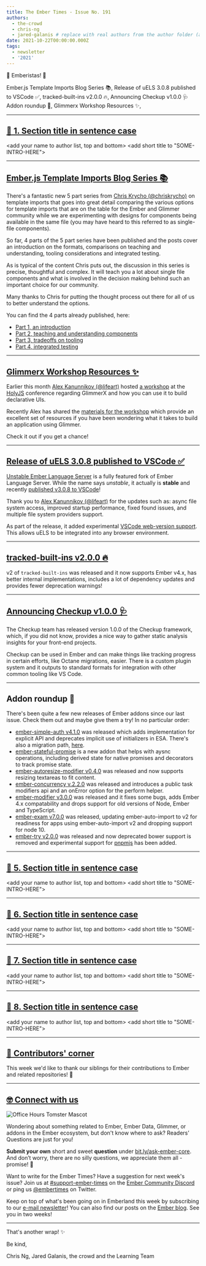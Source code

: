```yaml
---
title: The Ember Times - Issue No. 191
authors:
  - the-crowd
  - chris-ng
  - jared-galanis # replace with real authors from the author folder (add yourself if you're not there)
date: 2021-10-22T00:00:00.000Z
tags:
  - newsletter
  - '2021'
---
```


👋 Emberistas! 🐹

<SOME-INTRO-HERE-TO-KEEP-THEM-SUBSCRIBERS-READING>
Ember.js Template Imports Blog Series 📚,
Release of uELS 3.0.8 published to VSCode ✅,
tracked-built-ins v2.0.0 🔥,
Announcing Checkup v1.0.0 🩺
Addon roundup 🙌,
Glimmerx Workshop Resources ✨,

---

## [🐹 1. Section title in sentence case](section-url)

<change section title emoji>
<consider adding some bold to your paragraph>
<add the contributor in the post in format "FirstName LastName (@githubUserName)" linked to their GitHub account>
<please include link to external article/repo/etc in paragraph / body text, not just header title above>

<add your name to author list, top and bottom>
<add short title to "SOME-INTRO-HERE">

---

## [Ember.js Template Imports Blog Series 📚](https://v5.chriskrycho.com/journal/ember-template-imports/)

There's a fantastic new 5 part series from [Chris Krycho (@chriskrycho)](https://github.com/chriskrycho) on template imports that goes into great detail comparing the various options for template imports that are on the table for the Ember and Glimmer community while we are experimenting with designs for components being available in the same file (you may have heard to this referred to as single-file components).

So far, 4 parts of the 5 part series have been published and the posts cover an introduction on the formats, comparisons on teaching and understanding, tooling considerations and integrated testing.

As is typical of the content Chris puts out, the discussion in this series is precise, thoughtful and complex. It will teach you a lot about single file components and what is involved in the decision making behind such an important choice for our community.

Many thanks to Chris for putting the thought process out there for all of us to better understand the options.

You can find the 4 parts already published, here:

- [Part 1, an introduction](https://v5.chriskrycho.com/journal/ember-template-imports/part-1/)
- [Part 2, teaching and understanding components](https://v5.chriskrycho.com/journal/ember-template-imports/part-2/)
- [Part 3, tradeoffs on tooling](https://v5.chriskrycho.com/journal/ember-template-imports/part-3/)
- [Part 4, integrated testing](https://v5.chriskrycho.com/journal/ember-template-imports/part-4/)

---

## [Glimmerx Workshop Resources ✨](https://twitter.com/vaier/status/1456309739017707521)

Earlier this month [Alex Kanunnikov (@lifeart)](https://github.com/lifeart) hosted [a workshop](https://holyjs-moscow.ru/talks/workshop-glimmerx-declarative-ui-i-derived-reactivity-in-27kb/) at the [HolyJS](https://holyjs-moscow.ru/) conference regarding GlimmerX and how you can use it to build declarative UIs.

Recently Alex has shared the [materials for the workshop](https://github.com/lifeart/glimmerx-workshop) which provide an excellent set of resources if you have been wondering what it takes to build an application using Glimmer.

Check it out if you get a chance!

---

## [Release of uELS 3.0.8 published to VSCode ✅](https://discord.com/channels/480462759797063690/480499624663056390/896699510888226826)

[Unstable Ember Language Server](https://marketplace.visualstudio.com/items?itemName=lifeart.vscode-ember-unstable) is a fully featured fork of Ember Language Server. While the name says _unstable_, it actually is **stable** and recently [published v3.0.8 to VSCode](https://marketplace.visualstudio.com/items?itemName=lifeart.vscode-ember-unstable)!

Thank you to [Alex Kanunnikov (@lifeart)](https://github.com/lifeart) for the updates such as: async file system access, improved startup performance, fixed found issues, and multiple file system providers support.

As part of the release, it added experimental [VSCode web-version support](https://code.visualstudio.com/api/extension-guides/web-extensions). This allows uELS to be integrated into any browser environment.

---

## [tracked-built-ins v2.0.0 🔥](https://github.com/tracked-tools/tracked-built-ins/releases/tag/v2.0.0)

v2 of `tracked-built-ins` was released and it now supports Ember v4.x, has better internal implementations, includes a lot of dependency updates and provides fewer deprecation warnings!

---

## [Announcing Checkup v1.0.0 🩺](https://www.linkedin.com/pulse/announcing-checkup-10-steve-calvert/)

The Checkup team has released version 1.0.0 of the Checkup framework, which, if you did not know, provides a nice way to gather static analysis insights for your front-end projects.

Checkup can be used in Ember and can make things like tracking progress in certain efforts, like Octane migrations, easier. There is a custom plugin system and it outputs to standard formats for integration with other common tooling like VS Code.

---

## Addon roundup 🙌

There's been quite a few new releases of Ember addons since our last issue. Check them out and maybe give them a try! In no particular order:

- [ember-simple-auth v4.1.0](https://github.com/simplabs/ember-simple-auth/releases/tag/4.1.0) was released which adds implementation for explicit API and deprecates implicit use of initializers in ESA. There's also a migration path, [here](https://github.com/simplabs/ember-simple-auth/blob/master/guides/upgrade-to-v4.md).
- [ember-stateful-promise](https://github.com/snewcomer/ember-stateful-promise) is a new addon that helps with aysnc operations, including derived state for native promises and decorators to track promise state.
- [ember-autoresize-modifier v0.4.0](https://github.com/jelhan/ember-autoresize-modifier/releases/tag/v0.4.0) was released and now supports resizing textareas to fit content.
- [ember-concurrency v.2.2.0](https://github.com/machty/ember-concurrency/releases/tag/2.2.0) was released and introduces a public task modifiers api and an onError option for the perform helper.
- [ember-modifier v3.0.0](https://github.com/ember-modifier/ember-modifier/releases/tag/v3.0.0) was released and it fixes some bugs, adds Ember 4.x compatability and drops support for old versions of Node, Ember and TypeScript.
- [ember-exam v7.0.0](https://github.com/ember-cli/ember-exam/releases/tag/v7.0.0) was released, updating ember-auto-import to v2 for readiness for apps using ember-auto-import v2 and dropping support for node 10.
- [ember-try v2.0.0](https://github.com/ember-cli/ember-try/releases/tag/v2.0.0) was released and now deprecated bower support is removed and experimental support for [pnpmjs](https://twitter.com/pnpmjs) has been added.

---

## [🐹 5. Section title in sentence case](section-url)

<change section title emoji>
<consider adding some bold to your paragraph>
<add the contributor in the post in format "FirstName LastName (@githubUserName)" linked to their GitHub account>
<please include link to external article/repo/etc in paragraph / body text, not just header title above>

<add your name to author list, top and bottom>
<add short title to "SOME-INTRO-HERE">

---

## [🐹 6. Section title in sentence case](section-url)

<change section title emoji>
<consider adding some bold to your paragraph>
<add the contributor in the post in format "FirstName LastName (@githubUserName)" linked to their GitHub account>
<please include link to external article/repo/etc in paragraph / body text, not just header title above>

<add your name to author list, top and bottom>
<add short title to "SOME-INTRO-HERE">

---

## [🐹 7. Section title in sentence case](section-url)

<change section title emoji>
<consider adding some bold to your paragraph>
<add the contributor in the post in format "FirstName LastName (@githubUserName)" linked to their GitHub account>
<please include link to external article/repo/etc in paragraph / body text, not just header title above>

<add your name to author list, top and bottom>
<add short title to "SOME-INTRO-HERE">

---

## [🐹 8. Section title in sentence case](section-url)

<change section title emoji>
<consider adding some bold to your paragraph>
<add the contributor in the post in format "FirstName LastName (@githubUserName)" linked to their GitHub account>
<please include link to external article/repo/etc in paragraph / body text, not just header title above>

<add your name to author list, top and bottom>
<add short title to "SOME-INTRO-HERE">

---

## [👏 Contributors' corner](https://guides.emberjs.com/release/contributing/repositories/)

<p>This week we'd like to thank our siblings for their contributions to Ember and related repositories! 💖</p>

---

## [🤓 Connect with us](https://docs.google.com/forms/d/e/1FAIpQLScqu7Lw_9cIkRtAiXKitgkAo4xX_pV1pdCfMJgIr6Py1V-9Og/viewform)

<div class="blog-row">
  <img class="float-right small transparent padded" alt="Office Hours Tomster Mascot" title="Readers' Questions" src="/images/tomsters/officehours.png" />

  <p>Wondering about something related to Ember, Ember Data, Glimmer, or addons in the Ember ecosystem, but don't know where to ask? Readers’ Questions are just for you!</p>

  <p><strong>Submit your own</strong> short and sweet <strong>question</strong> under <a href="https://bit.ly/ask-ember-core" target="rq">bit.ly/ask-ember-core</a>. And don’t worry, there are no silly questions, we appreciate them all - promise! 🤞</p>

  <p>Want to write for the Ember Times? Have a suggestion for next week's issue? Join us at <a href="https://discordapp.com/channels/480462759797063690/485450546887786506">#support-ember-times</a> on the <a href="https://discord.gg/emberjs">Ember Community Discord</a> or ping us <a href="https://twitter.com/embertimes">@embertimes</a> on Twitter.</p>

  <p>Keep on top of what's been going on in Emberland this week by subscribing to our <a href="https://embertimes.substack.com/">e-mail newsletter</a>! You can also find our posts on the <a href="https://blog.emberjs.com/tag/newsletter">Ember blog</a>. See you in two weeks!</p>
</div>

---

That's another wrap! ✨

Be kind,

Chris Ng, Jared Galanis, the crowd and the Learning Team
